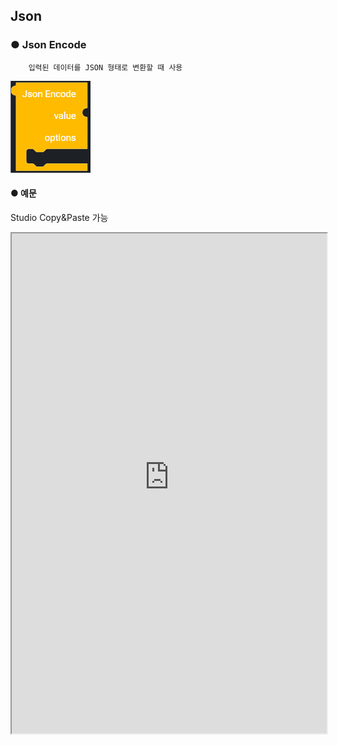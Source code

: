## Json

### ● Json Encode

        입력된 데이터를 JSON 형태로 변환할 때 사용

![](../../../img/assets/image%20%2869%29.png)

#### ● 예문

<p class='comment'>Studio Copy&Paste 가능</p>
<iframe
    src="https://d1sxhpvag16wqc.cloudfront.net/v3.1.0/json/json_encode"
    width="100%"
    height="800px"
    allow=""
    sandbox="allow-scripts allow-same-origin" />
<div class="display-pdf">
    <p><img src="../../../img/assets/json_encode_example.png" alt="" /></p>
</div>

#### ● 결과

```text
{
  "result": {
    "jsonEncode": "{\"val1\":\"val1\",\"val2\":\"val2\"}"
  }
}
```

### ● Json Decode

        JSON 형태의 데이터를 Decode된 데이터로 변환할 때 사용

![](../../../img/assets/image%20%28182%29.png)

#### ● 예문

<p class='comment'>Studio Copy&Paste 가능</p>
<iframe
    src="https://d1sxhpvag16wqc.cloudfront.net/v3.1.0/json/json_decode"
    width="100%"
    height="800px"
    allow=""
    sandbox="allow-scripts allow-same-origin" />
<div class="display-pdf">
    <p><img src="../../../img/assets/json_decode_example.png" alt="" /></p>
</div>

#### ● 결과

```text
{
  "result": {
    "jsonEncode": "{\"val1\":\"val1\",\"val2\":\"val2\"}",
    "jsonDecode": {
      "val1": "val1",
      "val2": "val2"
    }
  }
}
```

### ● Encode Option

        인코딩 옵션 (PHP 기반)

![type : UNESCAPED_UNICOE, UNESCAPED_SALSHES, FORCE_OBJECT, MUMERIC_CHECK, PRESERVE_ZERO_FRACTION](../../../img/assets/image%20%28153%29.png)

### ● Decode Option

        디코딩 옵션 (PHP 기반)

![type : OBJECT_AS_ARRY, BIGINT_AS_STRING](../../../img/assets/image%20%2864%29.png)
